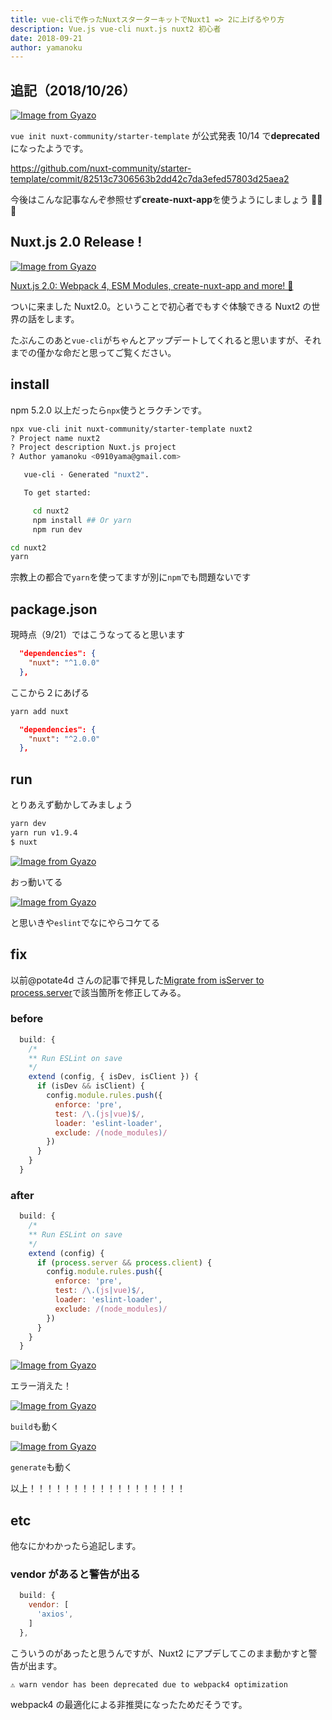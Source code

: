 ```yaml
---
title: vue-cliで作ったNuxtスターターキットでNuxt1 => 2に上げるやり方
description: Vue.js vue-cli nuxt.js nuxt2 初心者
date: 2018-09-21
author: yamanoku
---
```


## 追記（2018/10/26）

[![Image from Gyazo](https://i.gyazo.com/e91df68c9bb73a2637ad2fb09da78d64.png)](https://gyazo.com/e91df68c9bb73a2637ad2fb09da78d64)

`vue init nuxt-community/starter-template` が公式発表 10/14 で**deprecated**になったようです。

https://github.com/nuxt-community/starter-template/commit/82513c7306563b2dd42c7da3efed57803d25aea2

今後はこんな記事なんぞ参照せず**create-nuxt-app**を使うようにしましょう 👋👋👋

## Nuxt.js 2.0 Release !

[![Image from Gyazo](https://i.gyazo.com/f8a82a7c384f33360aed3884a2fbdba8.png)](https://gyazo.com/f8a82a7c384f33360aed3884a2fbdba8)

[Nuxt.js 2.0: Webpack 4, ESM Modules, create-nuxt-app and more! 💫
](https://medium.com/@nuxt_js/nuxt-js-2-0-webpack-4-esm-modules-create-nuxt-app-and-more-6936ce80d94c)

ついに来ました Nuxt2.0。ということで初心者でもすぐ体験できる Nuxt2 の世界の話をします。

たぶんこのあと`vue-cli`がちゃんとアップデートしてくれると思いますが、それまでの僅かな命だと思ってご覧ください。

## install

npm 5.2.0 以上だったら`npx`使うとラクチンです。

```bash
npx vue-cli init nuxt-community/starter-template nuxt2
? Project name nuxt2
? Project description Nuxt.js project
? Author yamanoku <0910yama@gmail.com>

   vue-cli · Generated "nuxt2".

   To get started:

     cd nuxt2
     npm install ## Or yarn
     npm run dev
```

```bash
cd nuxt2
yarn
```

宗教上の都合で`yarn`を使ってますが別に`npm`でも問題ないです

## package.json

現時点（9/21）ではこうなってると思います

```json
  "dependencies": {
    "nuxt": "^1.0.0"
  },
```

ここから２にあげる

```bash
yarn add nuxt
```

```json
  "dependencies": {
    "nuxt": "^2.0.0"
  },
```

## run

とりあえず動かしてみましょう

```bash
yarn dev
yarn run v1.9.4
$ nuxt
```

[![Image from Gyazo](https://i.gyazo.com/d790ef2cbcef0071a90531d7cbe157e2.png)](https://gyazo.com/d790ef2cbcef0071a90531d7cbe157e2)

おっ動いてる

[![Image from Gyazo](https://i.gyazo.com/22a2bd507b01a49725c8221be7b93a88.png)](https://gyazo.com/22a2bd507b01a49725c8221be7b93a88)

と思いきや`eslint`でなにやらコケてる

## fix

以前@potate4d さんの記事で拝見した[Migrate from isServer to process.server](https://qiita.com/potato4d/items/7b3119c88869d7622a7d#migrate-from-isserver-to-processserver)で該当箇所を修正してみる。

### before

```js
  build: {
    /*
    ** Run ESLint on save
    */
    extend (config, { isDev, isClient }) {
      if (isDev && isClient) {
        config.module.rules.push({
          enforce: 'pre',
          test: /\.(js|vue)$/,
          loader: 'eslint-loader',
          exclude: /(node_modules)/
        })
      }
    }
  }
```

### after

```js
  build: {
    /*
    ** Run ESLint on save
    */
    extend (config) {
      if (process.server && process.client) {
        config.module.rules.push({
          enforce: 'pre',
          test: /\.(js|vue)$/,
          loader: 'eslint-loader',
          exclude: /(node_modules)/
        })
      }
    }
  }
```

[![Image from Gyazo](https://i.gyazo.com/b0864a60c02e61e7e90d58f43887f7ac.png)](https://gyazo.com/b0864a60c02e61e7e90d58f43887f7ac)

エラー消えた！

[![Image from Gyazo](https://i.gyazo.com/c0cc3fead577df1aa4edcabc985866a7.gif)](https://gyazo.com/c0cc3fead577df1aa4edcabc985866a7)

`build`も動く

[![Image from Gyazo](https://i.gyazo.com/394756cc959d76f9ccfa09fd63bfd1ac.gif)](https://gyazo.com/394756cc959d76f9ccfa09fd63bfd1ac)

`generate`も動く

以上！！！！！！！！！！！！！！！！！！

## etc

他なにかわかったら追記します。

### vendor があると警告が出る

```js
  build: {
    vendor: [
      'axios',
    ]
  },
```

こういうのがあったと思うんですが、Nuxt2 にアプデしてこのまま動かすと警告が出ます。

```
⚠ warn vendor has been deprecated due to webpack4 optimization
```

webpack4 の最適化による非推奨になったためだそうです。
